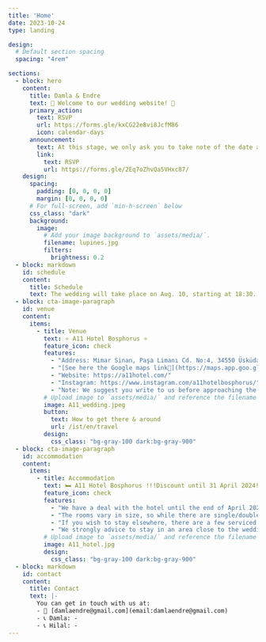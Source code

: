 ```yaml
---
title: 'Home'
date: 2023-10-24
type: landing

design:
  # Default section spacing
  spacing: "4rem"

sections:
  - block: hero
    content:
      title: Damla & Endre
      text: 👋 Welcome to our wedding website! 👋
      primary_action:
        text: RSVP
        url: https://forms.gle/kxCG22e8vi8JcfM86
        icon: calendar-days
      announcement:
        text: At this stage, we only ask you to take note of the date and 
        link:
          text: RSVP
          url: https://forms.gle/2Eq7oZhvQa5VHxc87/
    design:
      spacing:
        padding: [0, 0, 0, 0]
        margin: [0, 0, 0, 0]
      # For full-screen, add `min-h-screen` below
      css_class: "dark"
      background:
        image:
          # Add your image background to `assets/media/`.
          filename: lupines.jpg
          filters:
            brightness: 0.2
  - block: markdown
    id: schedule
    content:
      title: Schedule
      text: The wedding will take place on Aug. 10, starting at 18:30. More details will follow.
  - block: cta-image-paragraph
    id: venue
    content:
      items:
        - title: Venue
          text: ⭐ A11 Hotel Bosphorus ⭐
          feature_icon: check
          features:
            - "Address: Mimar Sinan, Paşa Limanı Cd. No:4, 34550 Üsküdar/İstanbul"
            - "[See here the Google maps link📍](https://maps.app.goo.gl/GtT4GBTT9orkwY8c8)"
            - "Website: https://a11hotel.com/"
            - "Instagram: https://www.instagram.com/a11hotelbosphorus/"
            - "Note: We suggest you write to us before approaching the hotel for any kind of issues, as their English-speaking staff is very limited. We negotiated a more favorable price at the hotel for wedding guests. See below."
          # Upload image to `assets/media/` and reference the filename here
          image: A11_wedding.jpeg
          button:
            text: How to get there & around
            url: /ist/en/travel
          design:
            css_class: "bg-gray-100 dark:bg-gray-900"
  - block: cta-image-paragraph
    id: accommodation
    content:
      items:
        - title: Accommodation
          text: 🛏️ A11 Hotel Bosphorus !!!Discount until 31 April 2024!!!
          feature_icon: check
          features:
            - "We have a deal with the hotel until the end of April 2024, 15 rooms are reserved for us at a discounted price of 170 Euros (two people room) + 45 Euro per any extra person in the same room. Those who want to book a room should contact Mrs. Hasret at this number on WhatsApp +90 542 229 88 99. If the 15 rooms fill very fast, the hotel is flexible in extending the discounted rate for other rooms for our guests. We suggest you to make your room booking as soon as possible so we can negotiate further discounts for the rest of the rooms."
            - "The rooms vary in size, so while there are single/double ones, bigger ones can accommodate up to 4 people. Some rooms have a circular bed, others have a normal shaped bed, some room have a jacuzzi inside. All rooms have a Bosphorus view."
            - "If you wish to stay elsewhere, there are a few serviced apartments around the venue, as well as other hotels in the area. Unfortunately, Booking.com does not work anymore in Turkey and you should look for local alternatives for it."
            - "We strongly advice to stay in an area close to the wedding venue on the night of the wedding. Because you never know how the traffic might be in terms of arriving on time, or how the taxi situation would be in the evening without getting scammed."
          # Upload image to `assets/media/` and reference the filename here
          image: A11_hotel.jpg
          design:
            css_class: "bg-gray-100 dark:bg-gray-900"
  - block: markdown
    id: contact
    content:
      title: Contact
      text: |-
        You can get in touch with us at:
        - 📧 [damlaendre@gmail.com](email:damlaendre@gmail.com)
        - 📞 Damla: -
        - 📞 Hilal: -
---
```

